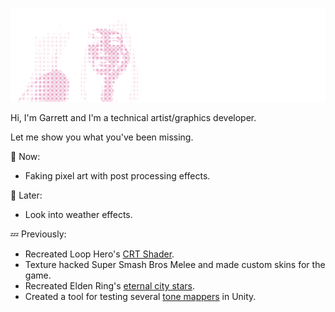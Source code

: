 ![Banner](.//Banner.png)

Hi, I'm Garrett and I'm a technical artist/graphics developer. 

Let me show you what you've been missing.

💬 Now:
- Faking pixel art with post processing effects.

💭 Later:
- Look into weather effects.

💤 Previously:
- Recreated Loop Hero's [CRT Shader](https://youtu.be/aWdySZ0BtJs).
- Texture hacked Super Smash Bros Melee and made custom skins for the game.
- Recreated Elden Ring's [eternal city stars](https://youtu.be/IMiiUEG-sLQ).
- Created a tool for testing several [tone mappers](https://youtu.be/wbn5ULLtkHs) in Unity.